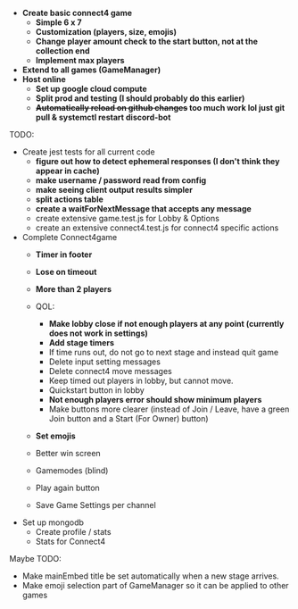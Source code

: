
- **Create basic connect4 game**
    - **Simple 6 x 7** 
    - **Customization (players, size, emojis)**
    - **Change player amount check to the start button, not at the collection end**
    - **Implement max players**
- **Extend to all games (GameManager)**
- **Host online**
    - **Set up google cloud compute**
    - **Split prod and testing (I should probably do this earlier)**
    - **~~Automatically reload on github changes~~ too much work lol just git pull & systemctl restart discord-bot**

TODO:

- Create jest tests for all current code
    - **figure out how to detect ephemeral responses (I don't think they appear in cache)**
    - **make username / password read from config**
    - **make seeing client output results simpler**
    - **split actions table**
    - **create a waitForNextMessage that accepts any message**
    - create extensive game.test.js for Lobby & Options
    - create an extensive connect4.test.js for connect4 specific actions
- Complete Connect4game
    - **Timer in footer**
    - **Lose on timeout**
    - **More than 2 players**
    - QOL:
        - **Make lobby close if not enough players at any point (currently does not work in settings)**
        - **Add stage timers**
        - If time runs out, do not go to next stage and instead quit game
        - Delete input setting messages
        - Delete connect4 move messages
        - Keep timed out players in lobby, but cannot move.
        - Quickstart button in lobby
        - **Not enough players error should show minimum players**
        - Make buttons more clearer (instead of Join / Leave, have a green Join button and a Start (For Owner) button)

    - **Set emojis**
    - Better win screen
    - Gamemodes (blind)
    - Play again button
    - Save Game Settings per channel
- Set up mongodb
    - Create profile / stats
    - Stats for Connect4

Maybe TODO:
- Make mainEmbed title be set automatically when a new stage arrives. 
- Make emoji selection part of GameManager so it can be applied to other games
